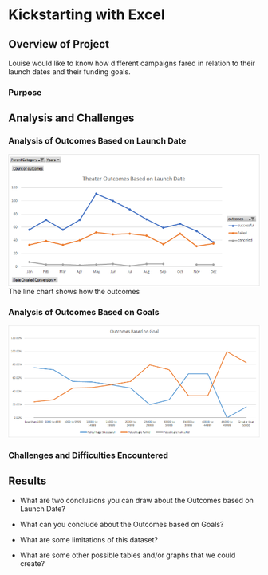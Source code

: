 # Kickstarting with Excel

## Overview of Project
Louise would like to know how different campaigns fared in relation to their launch dates and their funding goals.

### Purpose

## Analysis and Challenges

### Analysis of Outcomes Based on Launch Date
![](Resources/Theater_Outcomes_vs_Launch.png)\
The line chart shows how the outcomes 


### Analysis of Outcomes Based on Goals
![](Resources/Outcomes_vs_Goals.png)
### Challenges and Difficulties Encountered

## Results

- What are two conclusions you can draw about the Outcomes based on Launch Date?

- What can you conclude about the Outcomes based on Goals?

- What are some limitations of this dataset?

- What are some other possible tables and/or graphs that we could create?
